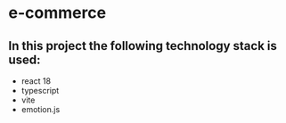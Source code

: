# e-commerce

## In this project the following technology stack is used:

* react 18
* typescript 
* vite 
* emotion.js